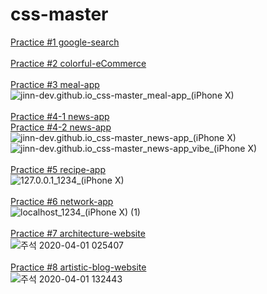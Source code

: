 # css-master
[Practice #1 google-search](https://jinn-dev.github.io/css-master/css-google-main/)
<br><br>
[Practice #2 colorful-eCommerce](https://jinn-dev.github.io/css-master/colorful-ecommerce/)
<br><br>
[Practice #3 meal-app](https://jinn-dev.github.io/css-master/meal-app/)      
![jinn-dev.github.io_css-master_meal-app_(iPhone X)](/assets/images//jinn-dev.github.io_css-master_meal-app_(iPhone%20X).png)
<br><br>
[Practice #4-1 news-app](https://jinn-dev.github.io/css-master/news-app/)    
[Practice #4-2 news-app](https://jinn-dev.github.io/css-master/news-app/vibe/)      
![jinn-dev.github.io_css-master_news-app_(iPhone X)](/assets/images//jinn-dev.github.io_css-master_news-app_(iPhone%20X).png)
![jinn-dev.github.io_css-master_news-app_vibe_(iPhone X)](/assets/images//jinn-dev.github.io_css-master_news-app_vibe_(iPhone%20X).png)
<br><br>
[Practice #5 recipe-app](https://jinn-dev.github.io/css-master/recipe-app/)      
![127.0.0.1_1234_(iPhone X)](/assets/images//127.0.0.1_1234_(iPhone%20X).png)
<br><br>
[Practice #6 network-app](https://jinn-dev.github.io/css-master/network-app/)      
![localhost_1234_(iPhone X) (1)](/assets/images//localhost_1234_(iPhone%20X)%20(1).png)
<br><br>
[Practice #7 architecture-website](https://jinn-dev.github.io/css-master/architecture-website/)         
![주석 2020-04-01 025407](/assets/images//주석%202020-04-01%20025407.png)
<br><br>
[Practice #8 artistic-blog-website](https://jinn-dev.github.io/css-master/artistic-blog-website/)              
![주석 2020-04-01 132443](/assets/images//주석%202020-04-01%20132443.png)
<br><br>
